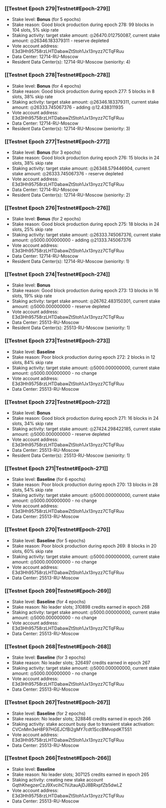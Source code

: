 ### [[Testnet Epoch 279|Testnet#Epoch-279]]
* Stake level: **Bonus** (for 5 epochs)
* Stake reason: Good block production during epoch 278: 99 blocks in 104 slots, 5% skip rate
* Staking activity: target stake amount: ◎26470.012750087, current stake amount: ◎26346.183379311 - reserve depleted
* Vote account address: E3d3Hh95758rzLHTDabawZtStoh1Jx13nyzz7CTqFRuu
* Data Center: 12714-RU-Moscow
* Resident Data Center(s): 12714-RU-Moscow (seniority: 4)
### [[Testnet Epoch 278|Testnet#Epoch-278]]
* Stake level: **Bonus** (for 4 epochs)
* Stake reason: Good block production during epoch 277: 5 blocks in 8 slots, 38% skip rate
* Staking activity: target stake amount: ◎26346.183379311, current stake amount: ◎26333.745067376 - adding ◎12.438311935
* Vote account address: E3d3Hh95758rzLHTDabawZtStoh1Jx13nyzz7CTqFRuu
* Data Center: 12714-RU-Moscow
* Resident Data Center(s): 12714-RU-Moscow (seniority: 3)
### [[Testnet Epoch 277|Testnet#Epoch-277]]
* Stake level: **Bonus** (for 3 epochs)
* Stake reason: Good block production during epoch 276: 15 blocks in 24 slots, 38% skip rate
* Staking activity: target stake amount: ◎26348.579446904, current stake amount: ◎26333.745067376 - reserve depleted
* Vote account address: E3d3Hh95758rzLHTDabawZtStoh1Jx13nyzz7CTqFRuu
* Data Center: 12714-RU-Moscow
* Resident Data Center(s): 12714-RU-Moscow (seniority: 2)
### [[Testnet Epoch 276|Testnet#Epoch-276]]
* Stake level: **Bonus** (for 2 epochs)
* Stake reason: Good block production during epoch 275: 18 blocks in 24 slots, 25% skip rate
* Staking activity: target stake amount: ◎26333.745067376, current stake amount: ◎5000.000000000 - adding ◎21333.745067376
* Vote account address: E3d3Hh95758rzLHTDabawZtStoh1Jx13nyzz7CTqFRuu
* Data Center: 12714-RU-Moscow
* Resident Data Center(s): 12714-RU-Moscow (seniority: 1)
### [[Testnet Epoch 274|Testnet#Epoch-274]]
* Stake level: **Bonus**
* Stake reason: Good block production during epoch 273: 13 blocks in 16 slots, 19% skip rate
* Staking activity: target stake amount: ◎26762.483150301, current stake amount: ◎5000.000000000 - reserve depleted
* Vote account address: E3d3Hh95758rzLHTDabawZtStoh1Jx13nyzz7CTqFRuu
* Data Center: 25513-RU-Moscow
* Resident Data Center(s): 25513-RU-Moscow (seniority: 1)
### [[Testnet Epoch 273|Testnet#Epoch-273]]
* Stake level: **Baseline**
* Stake reason: Poor block production during epoch 272: 2 blocks in 12 slots, 84% skip rate
* Staking activity: target stake amount: ◎5000.000000000, current stake amount: ◎5000.000000000 - no change
* Vote account address: E3d3Hh95758rzLHTDabawZtStoh1Jx13nyzz7CTqFRuu
* Data Center: 25513-RU-Moscow
### [[Testnet Epoch 272|Testnet#Epoch-272]]
* Stake level: **Bonus**
* Stake reason: Good block production during epoch 271: 16 blocks in 24 slots, 34% skip rate
* Staking activity: target stake amount: ◎27424.298422185, current stake amount: ◎5000.000000000 - reserve depleted
* Vote account address: E3d3Hh95758rzLHTDabawZtStoh1Jx13nyzz7CTqFRuu
* Data Center: 25513-RU-Moscow
* Resident Data Center(s): 25513-RU-Moscow (seniority: 1)
### [[Testnet Epoch 271|Testnet#Epoch-271]]
* Stake level: **Baseline** (for 6 epochs)
* Stake reason: Poor block production during epoch 270: 13 blocks in 28 slots, 54% skip rate
* Staking activity: target stake amount: ◎5000.000000000, current stake amount: ◎5000.000000000 - no change
* Vote account address: E3d3Hh95758rzLHTDabawZtStoh1Jx13nyzz7CTqFRuu
* Data Center: 25513-RU-Moscow
### [[Testnet Epoch 270|Testnet#Epoch-270]]
* Stake level: **Baseline** (for 5 epochs)
* Stake reason: Poor block production during epoch 269: 8 blocks in 20 slots, 60% skip rate
* Staking activity: target stake amount: ◎5000.000000000, current stake amount: ◎5000.000000000 - no change
* Vote account address: E3d3Hh95758rzLHTDabawZtStoh1Jx13nyzz7CTqFRuu
* Data Center: 25513-RU-Moscow
### [[Testnet Epoch 269|Testnet#Epoch-269]]
* Stake level: **Baseline** (for 4 epochs)
* Stake reason: No leader slots; 310898 credits earned in epoch 268
* Staking activity: target stake amount: ◎5000.000000000, current stake amount: ◎5000.000000000 - no change
* Vote account address: E3d3Hh95758rzLHTDabawZtStoh1Jx13nyzz7CTqFRuu
* Data Center: 25513-RU-Moscow
### [[Testnet Epoch 268|Testnet#Epoch-268]]
* Stake level: **Baseline** (for 3 epochs)
* Stake reason: No leader slots; 326497 credits earned in epoch 267
* Staking activity: target stake amount: ◎5000.000000000, current stake amount: ◎5000.000000000 - no change
* Vote account address: E3d3Hh95758rzLHTDabawZtStoh1Jx13nyzz7CTqFRuu
* Data Center: 25513-RU-Moscow
### [[Testnet Epoch 267|Testnet#Epoch-267]]
* Stake level: **Baseline** (for 2 epochs)
* Stake reason: No leader slots; 328846 credits earned in epoch 266
* Staking activity: stake account busy due to transient stake activation: CVCnMm3eH8F97HGEJCfBi2gMY7cdt1SccBMvopdKT5S1
* Vote account address: E3d3Hh95758rzLHTDabawZtStoh1Jx13nyzz7CTqFRuu
* Data Center: 25513-RU-Moscow
### [[Testnet Epoch 266|Testnet#Epoch-266]]
* Stake level: **Baseline**
* Stake reason: No leader slots; 307125 credits earned in epoch 265
* Staking activity: creating new stake account GqthKhegzerCzJ9XvcihC1VJtauAjDJ8BRxpfZb5dwLZ
* Vote account address: E3d3Hh95758rzLHTDabawZtStoh1Jx13nyzz7CTqFRuu
* Data Center: 25513-RU-Moscow